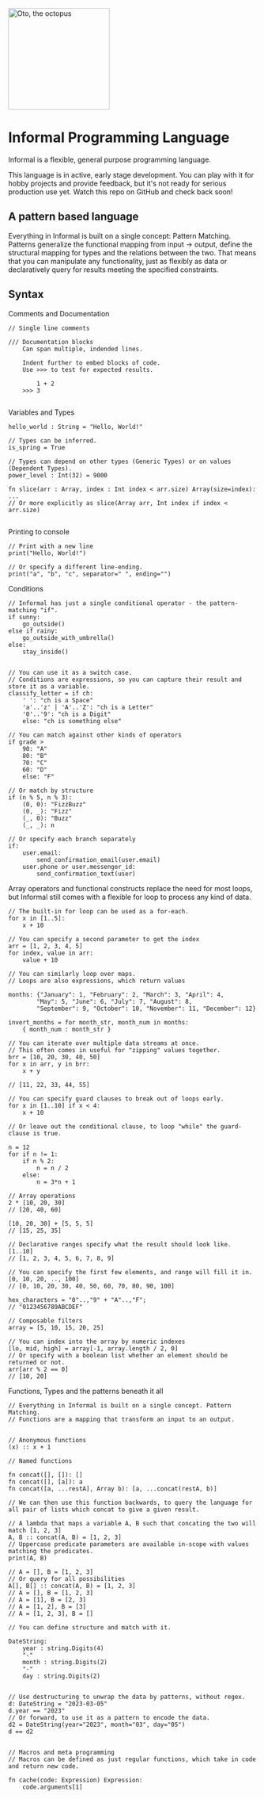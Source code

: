 <img src="https://raw.githubusercontent.com/Feni/informal/main/Docs/Resources/Images/oto.jpg" width="205" alt="Oto, the octopus">


# Informal Programming Language
Informal is a flexible, general purpose programming language.

This language is in active, early stage development. You can play with it for hobby projects and provide feedback, but it's not ready for serious production use yet. Watch this repo on GitHub and check back soon!
 
## A pattern based language
Everything in Informal is built on a single concept: Pattern Matching. Patterns generalize the functional mapping from input -> output, define the structural mapping for types and the relations between the two. That means that you can manipulate any functionality, just as flexibly as data or declaratively query for results meeting the specified constraints.


## Syntax

Comments and Documentation
```
// Single line comments

/// Documentation blocks
    Can span multiple, indended lines.
    
    Indent further to embed blocks of code.
    Use >>> to test for expected results.
 
        1 + 2
    >>> 3
    
```

Variables and Types
```
hello_world : String = "Hello, World!"

// Types can be inferred.
is_spring = True

// Types can depend on other types (Generic Types) or on values (Dependent Types).
power_level : Int(32) = 9000

fn slice(arr : Array, index : Int index < arr.size) Array(size=index): ...
// Or more explicitly as slice(Array arr, Int index if index < arr.size)


```

Printing to console
```
// Print with a new line
print("Hello, World!")

// Or specify a different line-ending.
print("a", "b", "c", separator=" ", ending="")
```

Conditions
```
// Informal has just a single conditional operator - the pattern-matching "if".
if sunny:
    go_outside()
else if rainy:
    go_outside_with_umbrella()
else:
    stay_inside()


// You can use it as a switch case. 
// Conditions are expressions, so you can capture their result and store it as a variable.
classify_letter = if ch:
    ' ': "ch is a Space"
    'a'..'z' | 'A'..'Z': "ch is a Letter"
    '0'..'9': "ch is a Digit"
    else: "ch is something else"

// You can match against other kinds of operators
if grade >
    90: "A"
    80: "B"
    70: "C"
    60: "D"
    else: "F"

// Or match by structure
if (n % 5, n % 3):
    (0, 0): "FizzBuzz"
    (0, _): "Fizz"
    (_, 0): "Buzz"
    (_, _): n

// Or specify each branch separately
if:
    user.email:
        send_confirmation_email(user.email)
    user.phone or user.messenger_id:
        send_confirmation_text(user)
```

Array operators and functional constructs replace the need for most loops, but Informal still comes with a flexible for loop to process any kind of data.
```
// The built-in for loop can be used as a for-each.
for x in [1..5]:
    x + 10

// You can specify a second parameter to get the index
arr = [1, 2, 3, 4, 5]
for index, value in arr:
    value + 10

// You can similarly loop over maps.
// Loops are also expressions, which return values

months: {"January": 1, "February": 2, "March": 3, "April": 4, 
        "May": 5, "June": 6, "July": 7, "August": 8, 
        "September": 9, "October": 10, "November": 11, "December": 12}

invert_months = for month_str, month_num in months:
    { month_num : month_str }

// You can iterate over multiple data streams at once. 
// This often comes in useful for "zipping" values together.
brr = [10, 20, 30, 40, 50]
for x in arr, y in brr:
    x + y

// [11, 22, 33, 44, 55]

// You can specify guard clauses to break out of loops early.
for x in [1..10] if x < 4:
    x + 10

// Or leave out the conditional clause, to loop "while" the guard-clause is true.

n = 12
for if n != 1:
    if n % 2:
        n = n / 2
    else:
        n = 3*n + 1

```


```
// Array operations
2 * [10, 20, 30]
// [20, 40, 60]

[10, 20, 30] + [5, 5, 5]
// [15, 25, 35]

// Declarative ranges specify what the result should look like.
[1..10]
// [1, 2, 3, 4, 5, 6, 7, 8, 9]

// You can specify the first few elements, and range will fill it in.
[0, 10, 20, .., 100]
// [0, 10, 20, 30, 40, 50, 60, 70, 80, 90, 100]

hex_characters = "0"..,"9" + "A"..,"F";
// "0123456789ABCDEF"

// Composable filters
array = [5, 10, 15, 20, 25]

// You can index into the array by numeric indexes
[lo, mid, high] = array[-1, array.length / 2, 0]
// Or specify with a boolean list whether an element should be returned or not.
arr[arr % 2 == 0]
// [10, 20]

```

Functions, Types and the patterns beneath it all
```
// Everything in Informal is built on a single concept. Pattern Matching.
// Functions are a mapping that transform an input to an output.


// Anonymous functions
(x) :: x + 1

// Named functions

fn concat([], []): []
fn concat([], [a]): a
fn concat([a, ...restA], Array b): [a, ...concat(restA, b)]

// We can then use this function backwards, to query the language for all pair of lists which concat to give a given result.

// A lambda that maps a variable A, B such that concating the two will match [1, 2, 3]
A, B :: concat(A, B) = [1, 2, 3]
// Uppercase predicate parameters are available in-scope with values matching the predicates.
print(A, B)

// A = [], B = [1, 2, 3]
// Or query for all possibilities
A[], B[] :: concat(A, B) = [1, 2, 3]
// A = [], B = [1, 2, 3]
// A = [1], B = [2, 3]
// A = [1, 2], B = [3]
// A = [1, 2, 3], B = []

// You can define structure and match with it.

DateString:
    year : string.Digits(4)
    "-"
    month : string.Digits(2)
    "-"
    day : string.Digits(2)


// Use destructuring to unwrap the data by patterns, without regex.
d: DateString = "2023-03-05"
d.year == "2023"
// Or forward, to use it as a pattern to encode the data.
d2 = DateString(year="2023", month="03", day="05")
d == d2


// Macros and meta programming
// Macros can be defined as just regular functions, which take in code and return new code.

fn cache(code: Expression) Expression:
    code.arguments[1]


```

